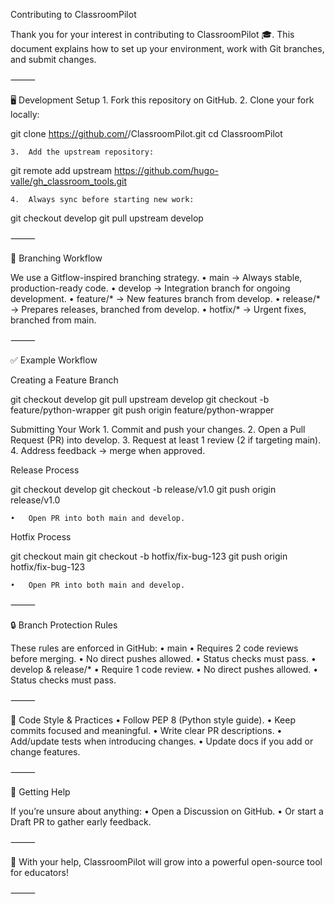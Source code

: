 Contributing to ClassroomPilot

Thank you for your interest in contributing to ClassroomPilot 🎓.
This document explains how to set up your environment, work with Git branches, and submit changes.

⸻

🖥 Development Setup
	1.	Fork this repository on GitHub.
	2.	Clone your fork locally:

git clone https://github.com/<your-username>/ClassroomPilot.git
cd ClassroomPilot


	3.	Add the upstream repository:

git remote add upstream https://github.com/hugo-valle/gh_classroom_tools.git


	4.	Always sync before starting new work:

git checkout develop
git pull upstream develop



⸻

🔀 Branching Workflow

We use a Gitflow-inspired branching strategy.
	•	main → Always stable, production-ready code.
	•	develop → Integration branch for ongoing development.
	•	feature/* → New features branch from develop.
	•	release/* → Prepares releases, branched from develop.
	•	hotfix/* → Urgent fixes, branched from main.

⸻

✅ Example Workflow

Creating a Feature Branch

git checkout develop
git pull upstream develop
git checkout -b feature/python-wrapper
git push origin feature/python-wrapper

Submitting Your Work
	1.	Commit and push your changes.
	2.	Open a Pull Request (PR) into develop.
	3.	Request at least 1 review (2 if targeting main).
	4.	Address feedback → merge when approved.

Release Process

git checkout develop
git checkout -b release/v1.0
git push origin release/v1.0

	•	Open PR into both main and develop.

Hotfix Process

git checkout main
git checkout -b hotfix/fix-bug-123
git push origin hotfix/fix-bug-123

	•	Open PR into both main and develop.

⸻

🔒 Branch Protection Rules

These rules are enforced in GitHub:
	•	main
	•	Requires 2 code reviews before merging.
	•	No direct pushes allowed.
	•	Status checks must pass.
	•	develop & release/*
	•	Require 1 code review.
	•	No direct pushes allowed.
	•	Status checks must pass.

⸻

📝 Code Style & Practices
	•	Follow PEP 8 (Python style guide).
	•	Keep commits focused and meaningful.
	•	Write clear PR descriptions.
	•	Add/update tests when introducing changes.
	•	Update docs if you add or change features.

⸻

🙌 Getting Help

If you’re unsure about anything:
	•	Open a Discussion on GitHub.
	•	Or start a Draft PR to gather early feedback.

⸻

🚀 With your help, ClassroomPilot will grow into a powerful open-source tool for educators!

⸻
